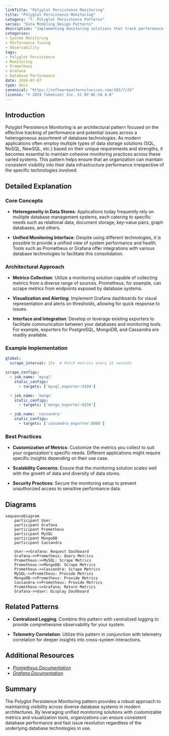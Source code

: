 ```yaml
---
linkTitle: "Polyglot Persistence Monitoring"
title: "Polyglot Persistence Monitoring"
category: "7. Polyglot Persistence Patterns"
series: "Data Modeling Design Patterns"
description: "Implementing monitoring solutions that track performance and issues across diverse database systems using tools like Prometheus and Grafana."
categories:
- System Monitoring
- Performance Tuning
- Observability
tags:
- Polyglot Persistence
- Monitoring
- Prometheus
- Grafana
- Database Performance
date: 2024-07-07
type: docs
canonical: "https://softwarepatternslexicon.com/102/7/25"
license: "© 2024 Tokenizer Inc. CC BY-NC-SA 4.0"
---
```



## Introduction

Polyglot Persistence Monitoring is an architectural pattern focused on the effective tracking of performance and potential issues across a heterogeneous assortment of database technologies. As modern applications often employ multiple types of data storage solutions (SQL, NoSQL, NewSQL, etc.) based on their unique requirements and strengths, it becomes essential to maintain cohesive monitoring practices across these varied systems. This pattern helps ensure that an organization can maintain consistent visibility into their data infrastructure performance irrespective of the specific technologies involved.

## Detailed Explanation

### Core Concepts

- **Heterogeneity in Data Stores**: Applications today frequently rely on multiple database management systems, each catering to specific needs such as relational data, document storage, key-value pairs, graph databases, and others.
  
- **Unified Monitoring Interface**: Despite using different technologies, it is possible to provide a unified view of system performance and health. Tools such as Prometheus or Grafana offer integrations with various database technologies to facilitate this consolidation.

### Architectural Approach

- **Metrics Collection**: Utilize a monitoring solution capable of collecting metrics from a diverse range of sources. Prometheus, for example, can scrape metrics from endpoints exposed by database systems.
  
- **Visualization and Alerting**: Implement Grafana dashboards for visual representation and alerts on thresholds, allowing for quick response to issues.
  
- **Interface and Integration**: Develop or leverage existing exporters to facilitate communication between your databases and monitoring tools. For example, exporters for PostgreSQL, MongoDB, and Cassandra are readily available.

### Example Implementation

```yaml
global:
  scrape_interval: 15s  # Fetch metrics every 15 seconds

scrape_configs:
  - job_name: 'mysql'
    static_configs:
      - targets: ['mysql_exporter:9104']

  - job_name: 'mongo'
    static_configs:
      - targets: ['mongo_exporter:9216']

  - job_name: 'cassandra'
    static_configs:
      - targets: ['cassandra_exporter:8080']
```

### Best Practices

- **Customization of Metrics**: Customize the metrics you collect to suit your organization's specific needs. Different applications might require specific insights depending on their use case.

- **Scalability Concerns**: Ensure that the monitoring solution scales well with the growth of data and diversity of data stores.

- **Security Practices**: Secure the monitoring setup to prevent unauthorized access to sensitive performance data.

## Diagrams

```mermaid
sequenceDiagram
    participant User
    participant Grafana
    participant Prometheus
    participant MySQL
    participant MongoDB
    participant Cassandra

    User->>Grafana: Request Dashboard
    Grafana->>Prometheus: Query Metrics
    Prometheus->>MySQL: Scrape Metrics
    Prometheus->>MongoDB: Scrape Metrics
    Prometheus->>Cassandra: Scrape Metrics
    MySQL->>Prometheus: Provide Metrics
    MongoDB->>Prometheus: Provide Metrics
    Cassandra->>Prometheus: Provide Metrics
    Prometheus->>Grafana: Return Metrics
    Grafana->>User: Display Dashboard
```

## Related Patterns

- **Centralized Logging**: Combine this pattern with centralized logging to provide comprehensive observability for your system.
  
- **Telemetry Correlation**: Utilize this pattern in conjunction with telemetry correlation for deeper insights into cross-system interactions.

## Additional Resources

- *[Prometheus Documentation](https://prometheus.io/docs/introduction/overview/)*
- *[Grafana Documentation](https://grafana.com/docs/grafana/latest/)*

## Summary

The Polyglot Persistence Monitoring pattern provides a robust approach to maintaining visibility across diverse database systems in modern architectures. By leveraging unified monitoring solutions with customizable metrics and visualization tools, organizations can ensure consistent database performance and fast issue resolution regardless of the underlying database technologies in use.

